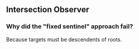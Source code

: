 ## Intersection Observer
### Why did the "fixed sentinel" approach fail?
Because targets must be descendents of roots.